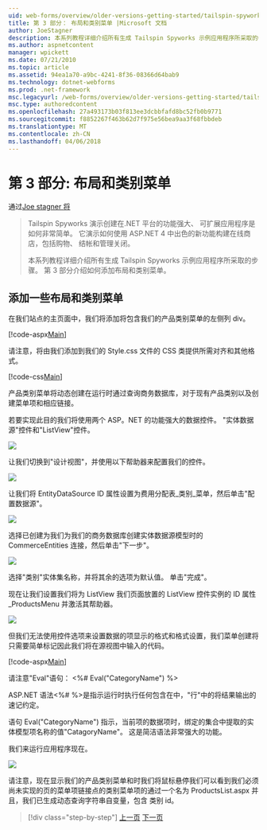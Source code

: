 ```yaml
---
uid: web-forms/overview/older-versions-getting-started/tailspin-spyworks/tailspin-spyworks-part-3
title: 第 3 部分： 布局和类别菜单 |Microsoft 文档
author: JoeStagner
description: 本系列教程详细介绍所有生成 Tailspin Spyworks 示例应用程序所采取的步骤。 第 3 部分介绍如何添加布局和类别菜单。
ms.author: aspnetcontent
manager: wpickett
ms.date: 07/21/2010
ms.topic: article
ms.assetid: 94ea1a70-a9bc-4241-8f36-08366d64bab9
ms.technology: dotnet-webforms
ms.prod: .net-framework
msc.legacyurl: /web-forms/overview/older-versions-getting-started/tailspin-spyworks/tailspin-spyworks-part-3
msc.type: authoredcontent
ms.openlocfilehash: 27a493173b03f813ee3dcbbfafd8bc52fb0b9771
ms.sourcegitcommit: f8852267f463b62d7f975e56bea9aa3f68fbbdeb
ms.translationtype: MT
ms.contentlocale: zh-CN
ms.lasthandoff: 04/06/2018
---
```

<a name="part-3-layout-and-category-menu"></a>第 3 部分: 布局和类别菜单
====================
通过[Joe stagner 将](https://github.com/JoeStagner)

> Tailspin Spyworks 演示创建在.NET 平台的功能强大、 可扩展应用程序是如何非常简单。 它演示如何使用 ASP.NET 4 中出色的新功能构建在线商店，包括购物、 结帐和管理关闭。
> 
> 本系列教程详细介绍所有生成 Tailspin Spyworks 示例应用程序所采取的步骤。 第 3 部分介绍如何添加布局和类别菜单。


## <a id="_Toc260221669"></a>  添加一些布局和类别菜单

在我们站点的主页面中，我们将添加将包含我们的产品类别菜单的左侧列 div。

[!code-aspx[Main](tailspin-spyworks-part-3/samples/sample1.aspx)]

请注意，将由我们添加到我们的 Style.css 文件的 CSS 类提供所需对齐和其他格式。

[!code-css[Main](tailspin-spyworks-part-3/samples/sample2.css)]

产品类别菜单将动态创建在运行时通过查询商务数据库，对于现有产品类别以及创建菜单项和相应链接。

若要实现此目的我们将使用两个 ASP。NET 的功能强大的数据控件。 "实体数据源"控件和"ListView"控件。

![](tailspin-spyworks-part-3/_static/image1.jpg)

让我们切换到"设计视图"，并使用以下帮助器来配置我们的控件。

![](tailspin-spyworks-part-3/_static/image2.jpg)

让我们将 EntityDataSource ID 属性设置为费用分配表\_类别\_菜单，然后单击"配置数据源"。

![](tailspin-spyworks-part-3/_static/image3.jpg)

选择已创建为我们为我们的商务数据库创建实体数据源模型时的 CommerceEntities 连接，然后单击"下一步"。

![](tailspin-spyworks-part-3/_static/image4.jpg)

选择"类别"实体集名称，并将其余的选项为默认值。 单击"完成"。

现在让我们设置我们将为 ListView 我们页面放置的 ListView 控件实例的 ID 属性\_ProductsMenu 并激活其帮助器。

![](tailspin-spyworks-part-3/_static/image5.jpg)

但我们无法使用控件选项来设置数据的项显示的格式和格式设置，我们菜单创建将只需要简单标记因此我们将在源视图中输入的代码。

[!code-aspx[Main](tailspin-spyworks-part-3/samples/sample3.aspx)]

请注意"Eval"语句： &lt;%# Eval("CategoryName") %&gt;

ASP.NET 语法&lt;%# %&gt;是指示运行时执行任何包含在中，"行"中的将结果输出的速记约定。

语句 Eval("CategoryName") 指示，当前项的数据项时，绑定的集合中提取的实体模型项名称的值"CatagoryName"。 这是简洁语法非常强大的功能。

我们来运行应用程序现在。

![](tailspin-spyworks-part-3/_static/image6.jpg)

请注意，现在显示我们的产品类别菜单和时我们将鼠标悬停我们可以看到我们必须尚未实现的页的菜单项链接点的类别菜单项的通过一个名为 ProductsList.aspx 并且，我们已生成动态查询字符串自变量，包含 类别 id。

> [!div class="step-by-step"]
> [上一页](tailspin-spyworks-part-2.md)
> [下一页](tailspin-spyworks-part-4.md)
